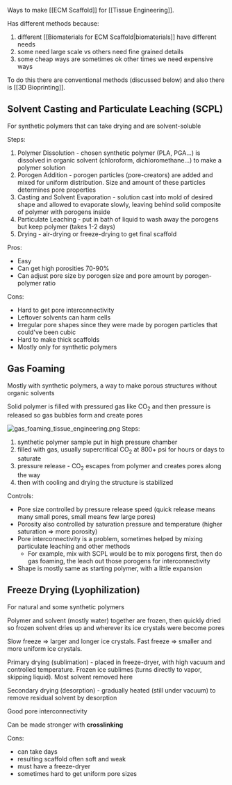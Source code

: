 Ways to make [[ECM Scaffold]] for [[Tissue Engineering]].

Has different methods because:

1. different [[Biomaterials for ECM Scaffold|biomaterials]] have different needs
2. some need large scale vs others need fine grained details
3. some cheap ways are sometimes ok other times we need expensive ways

To do this there are conventional methods (discussed below) and also there is [[3D Bioprinting]].

## Solvent Casting and Particulate Leaching (SCPL)

For synthetic polymers that can take drying and are solvent-soluble

Steps:

1. Polymer Dissolution - chosen synthetic polymer (PLA, PGA...) is dissolved in organic solvent (chloroform, dichloromethane...) to make a polymer solution
2. Porogen Addition - porogen particles (pore-creators) are added and mixed for uniform distribution. Size and amount of these particles determines pore properties
3. Casting and Solvent Evaporation - solution cast into mold of desired shape and allowed to evaporate slowly, leaving behind solid composite of polymer with porogens inside
4. Particulate Leaching - put in bath of liquid to wash away the porogens but keep polymer (takes 1-2 days)
5. Drying - air-drying or freeze-drying to get final scaffold

Pros:

* Easy
* Can get high porosities 70-90%
* Can adjust pore size by porogen size and pore amount by porogen-polymer ratio

Cons:

* Hard to get pore interconnectivity
* Leftover solvents can harm cells
* Irregular pore shapes since they were made by porogen particles that could've been cubic
* Hard to make thick scaffolds
* Mostly only for synthetic polymers

## Gas Foaming

Mostly with synthetic polymers, a way to make porous structures without organic solvents

Solid polymer is filled with pressured gas like CO<sub>2</sub> and then pressure is released so gas bubbles form and create pores

![gas_foaming_tissue_engineering.png](gas_foaming_tissue_engineering.png)
Steps:

1. synthetic polymer sample put in high pressure chamber
2. filled with gas, usually supercritical CO<sub>2</sub> at 800+ psi for hours or days to saturate
3. pressure release - CO<sub>2</sub> escapes from polymer and creates pores along the way
4. then with cooling and drying the structure is stabilized

Controls:

* Pore size controlled by pressure release speed (quick release means many small pores, small means few large pores)
* Porosity also controlled by saturation pressure and temperature (higher saturation => more porosity)
* Pore interconnectivity is a problem, sometimes helped by mixing particulate leaching and other methods
  * For example, mix with SCPL would be to mix porogens first, then do gas foaming, the leach out those porogens for interconnectivity
* Shape is mostly same as starting polymer, with a little expansion

## Freeze Drying (Lyophilization)

For natural and some synthetic polymers

Polymer and solvent (mostly water) together are frozen, then quickly dried so frozen solvent dries up and wherever its ice crystals were become pores

Slow freeze => larger and longer ice crystals.
Fast freeze => smaller and more uniform ice crystals.

Primary drying (sublimation) - placed in freeze-dryer, with high vacuum and controlled temperature. Frozen ice sublimes (turns directly to vapor, skipping liquid). Most solvent removed here

Secondary drying (desorption) - gradually heated (still under vacuum) to remove residual solvent by desorption

Good pore interconnectivity

Can be made stronger with **crosslinking**

Cons:

* can take days
* resulting scaffold often soft and weak
* must have a freeze-dryer
* sometimes hard to get uniform pore sizes
